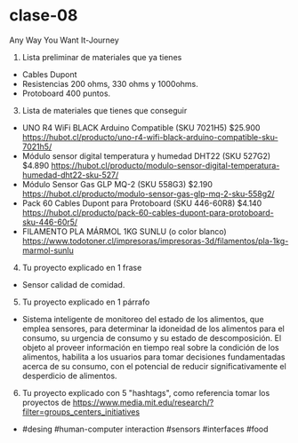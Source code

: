 # clase-08
Any Way You Want It-Journey

1.  Lista preliminar de materiales que ya tienes
  - Cables Dupont
  - Resistencias 200 ohms, 330 ohms y 1000ohms.
  - Protoboard 400 puntos.
3. Lista de materiales que tienes que conseguir
  - UNO R4 WiFi BLACK Arduino Compatible (SKU 7021H5) $25.900 <https://hubot.cl/producto/uno-r4-wifi-black-arduino-compatible-sku-7021h5/>
  - Módulo sensor digital temperatura y humedad DHT22 (SKU 527G2) $4.890 <https://hubot.cl/producto/modulo-sensor-digital-temperatura-humedad-dht22-sku-527/>
  - Módulo Sensor Gas GLP MQ-2 (SKU 558G3) $2.190 <https://hubot.cl/producto/modulo-sensor-gas-glp-mq-2-sku-558g2/>
  - Pack 60 Cables Dupont para Protoboard (SKU 446-60R8) $4.140 <https://hubot.cl/producto/pack-60-cables-dupont-para-protoboard-sku-446-60r5/>
  - FILAMENTO PLA MÁRMOL 1KG SUNLU (o color blanco) <https://www.todotoner.cl/impresoras/impresoras-3d/filamentos/pla-1kg-marmol-sunlu> 
4. Tu proyecto explicado en 1 frase
  - Sensor calidad de comidad.
5. Tu proyecto explicado en 1 párrafo
  - Sistema inteligente de monitoreo del estado de los alimentos, que emplea sensores, para determinar la idoneidad de los alimentos para el consumo, su urgencia de consumo y su estado de descomposición. El objeto al proveer información en tiempo real sobre la condición de los alimentos, habilita a los usuarios para tomar decisiones fundamentadas acerca de su consumo, con el potencial de reducir significativamente el desperdicio de alimentos.
6. Tu proyecto explicado con 5 "hashtags", como referencia tomar los proyectos de https://www.media.mit.edu/research/?filter=groups_centers_initiatives
  - #desing #human-computer interaction #sensors #interfaces #food
